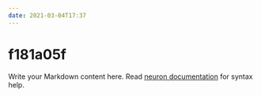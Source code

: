 ```yaml
---
date: 2021-03-04T17:37
---
```


# f181a05f

Write your Markdown content here. Read [neuron documentation](https://neuron.zettel.page/2011404.html) for syntax help.

